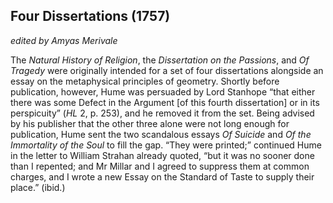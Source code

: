 <h2>Four Dissertations (1757)</h2>
<p><em>edited by Amyas Merivale</em></p>
<p>The <i>Natural History of Religion</i>, the <i>Dissertation on the Passions</i>, and <i>Of Tragedy</i> were originally intended for a set of four dissertations alongside an essay on the metaphysical principles of geometry. Shortly before publication, however, Hume was persuaded by Lord Stanhope “that either there was some Defect in the Argument [of this fourth dissertation] or in its perspicuity” (<i>HL</i> 2, p. 253), and he removed it from the set. Being advised by his publisher that the other three alone were not long enough for publication, Hume sent the two scandalous essays <i>Of Suicide</i> and <i>Of the Immortality of the Soul</i> to fill the gap. “They were printed;” continued Hume in the letter to William Strahan already quoted, “but it was no sooner done than I repented; and Mr Millar and I agreed to suppress them at common charges, and I wrote a new Essay on the Standard of Taste to supply their place.” (ibid.)</p>
